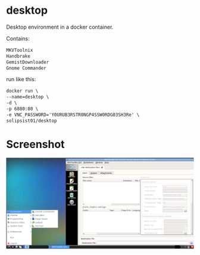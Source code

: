 # desktop

Desktop environment in a docker container.

Contains:
```
MKVToolnix
Handbrake
GemistDownloader
Gnome Commander
```


run like this:

```
docker run \
--name=desktop \
-d \
-p 6880:80 \
-e VNC_PASSWORD='Y0URUB3RSTR0NGP4SSW0RDG03SH3Re' \
solipsist01/desktop
```

# Screenshot

![Screenshot](https://raw.githubusercontent.com/solipsist01/dockerfiles/master/desktop/screenshots/desktop.png)